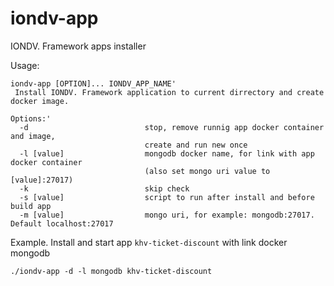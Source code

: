# iondv-app
IONDV. Framework apps installer


Usage: 
```
iondv-app [OPTION]... IONDV_APP_NAME'
 Install IONDV. Framework application to current dirrectory and create docker image.

Options:'
  -d                          stop, remove runnig app docker container and image,
                              create and run new once
  -l [value]                  mongodb docker name, for link with app docker container
                              (also set mongo uri value to [value]:27017)
  -k                          skip check
  -s [value]                  script to run after install and before build app
  -m [value]                  mongo uri, for example: mongodb:27017. Default localhost:27017
```

Example. Install and start app `khv-ticket-discount` with link docker mongodb

```
./iondv-app -d -l mongodb khv-ticket-discount
```